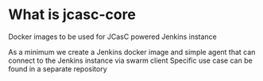 # What is jcasc-core
Docker images to be used for JCasC powered Jenkins instance

As a minimum we create a Jenkins docker image and simple agent that can connect to the Jenkins instance via swarm client
Specific use case can be found in a separate repository

